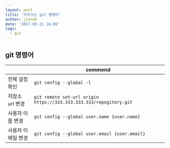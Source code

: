 ```yaml
---
layout: post
title: '자주쓰는 git 명령어'
author: jinnnh
date: '2017-03-21 16:00'
tags:
  - git
---
```


## git 명령어

|  | commend |
|-|-|
| 전체 설정 확인 |  `git config --global -l` |
| 저장소 url 변경 |  `git remote set-url origin https://333.333.333.333/repogitory.git` |
| 사용자 이름 변경 |  `git config --global user.name {user.name}` |
| 사용자 이메일 변경 |  `git config --global user.email {user.email}` |
